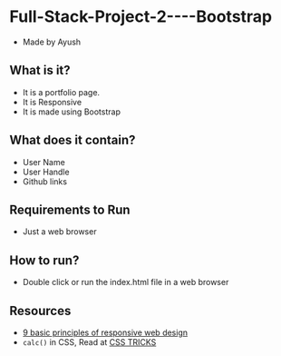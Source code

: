 # Full-Stack-Project-2----Bootstrap
- Made by Ayush

## What is it?
- It is a portfolio page.
- It is Responsive
- It is made using Bootstrap

## What does it contain?
- User Name
- User Handle
- Github links

## Requirements to Run
- Just a web browser

## How to run?
- Double click or run the index.html file in a web browser

## Resources
  * [9 basic principles of responsive web design](http://blog.froont.com/9-basic-principles-of-responsive-web-design/)
  * `calc()` in CSS, Read at [CSS TRICKS](https://css-tricks.com/a-couple-of-use-cases-for-calc/)
